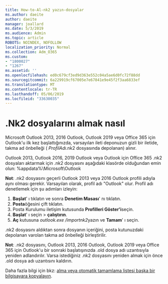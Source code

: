 ```yaml
---
title: How-to-Al-nk2 yazın-dosyalar
ms.author: daeite
author: daeite
manager: joallard
ms.date: 5/3/2019
ms.audience: Admin
ms.topic: article
ROBOTS: NOINDEX, NOFOLLOW
localization_priority: Normal
ms.collection: Adm_O365
ms.custom:
- "1800027"
- "1267"
ms.assetid: ''
ms.openlocfilehash: ed0c679cf3ed9d363e552c04a5ae6d0fc72f88dd
ms.sourcegitcommit: 6a229919cf67005e7e67841e9e45f2f3aa6833ef
ms.translationtype: MT
ms.contentlocale: tr-TR
ms.lasthandoff: 05/06/2019
ms.locfileid: "33630035"
---
```

# <a name="how-to-import-nk2-files"></a>.Nk2 dosyalarını almak nasıl 

Microsoft Outlook 2013, 2016 Outlook, Outlook 2019 veya Office 365 için Outlook'u ilk kez başlattığınızda, varsayılan ileti deponuzun gizli bir iletide, takma ad önbelleği ( *ProfilAdı*.nk2 dosyasında depolanan) alınır.

Outlook 2013, Outlook 2016, 2019 Outlook veya Outlook için Office 365 .nk2 dosyaları aktarmak için .nk2 dosyasını aşağıdaki klasörde olduğundan emin olun: %appdata%\Microsoft\Outlook

**Not**: .nk2 dosyasını geçerli Outlook 2013 veya 2016 Outlook profili adıyla aynı olması gerekir. Varsayılan olarak, profil adı "Outlook" olur. Profil adı denetlemek için şu adımları izleyin: 
1. **Başlat**' ı tıklatın ve sonra **Denetim Masası**' nı tıklatın.
2. **Posta**öğesini çift tıklatın.
3. Posta Kurulumu iletişim kutusunda **Profilleri Göster'i**seçin.
4. **Başlat**' ı seçin > **çalıştırın**.
5. **Aç** kutusuna *outlook.exe /importnk2*yazın ve **Tamam**' ı seçin. 

.nk2 dosyasını aldıktan sonra dosyanın içeriğini, posta kutunuzdaki depolanan varolan takma ad önbelleği birleştirilir.

**Not**: .nk2 dosyasını, Outlook 2013, 2016 Outlook, Outlook 2019 veya Office 365 için Outlook'u bir sonraki başlatışınızda .old dosya adı uzantısıyla yeniden adlandırılır. Varsa istediğiniz .nk2 dosyasını yeniden almak için önce .old dosya adı uzantısını kaldırın.

Daha fazla bilgi için bkz: [alma veya otomatik tamamlama listesi başka bir bilgisayara kopyalayın](https://support.microsoft.com/en-us/help/2806550/how-to-import-nk2-files-into-outlook%).